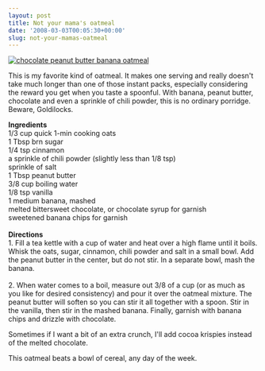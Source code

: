 ```yaml
---
layout: post
title: Not your mama's oatmeal
date: '2008-03-03T00:05:30+00:00'
slug: not-your-mamas-oatmeal
---
```

<a href="http://www.flickr.com/photos/kstar810/2285981152/"><img src="http://farm4.static.flickr.com/3239/2285981152_4ef2d9565b.jpg?v=0" alt="chocolate peanut butter banana oatmeal" /></a>

This is my favorite kind of oatmeal. It makes one serving and really doesn't take much longer than one of those instant packs, especially considering the reward you get when you taste a spoonful. With banana, peanut butter, chocolate and even a sprinkle of chili powder, this is no ordinary porridge. Beware, Goldilocks.

<div class="recipe">
<strong>Ingredients</strong><br>
1/3 cup quick 1-min cooking oats <br>
1 Tbsp brn sugar<br>
1/4 tsp cinnamon<br>
a sprinkle of chili powder (slightly less than 1/8 tsp)<br>
sprinkle of salt<br>
1 Tbsp peanut butter<br>
3/8 cup boiling water<br>
1/8 tsp vanilla<br>
1 medium banana, mashed<br>
melted bittersweet chocolate, or chocolate syrup for garnish<br>
sweetened banana chips for garnish<br>
<br>
<strong>Directions</strong><br>
1. Fill a tea kettle with a cup of water and heat over a high flame until it boils. Whisk the oats, sugar, cinnamon, chili powder and salt in a small bowl. Add the peanut butter in the center, but do not stir. In a separate bowl, mash the banana.<br>
<br>
2. When water comes to a boil, measure out 3/8 of a cup (or as much as you like for desired consistency) and pour it over the oatmeal mixture. The peanut butter will soften so you can stir it all together with a spoon. Stir in the vanilla, then stir in the mashed banana. Finally, garnish with banana chips and drizzle with chocolate. 
</div>

Sometimes if I want a bit of an extra crunch, I'll add cocoa krispies instead of the melted chocolate. 

This oatmeal beats a bowl of cereal, any day of the week.
